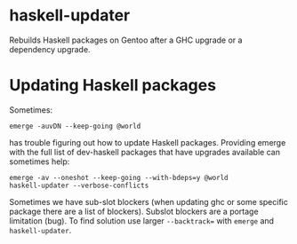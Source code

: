 # haskell-updater

Rebuilds Haskell packages on Gentoo after a GHC upgrade or a dependency upgrade.

Updating Haskell packages
=========================

Sometimes:

``` shell
emerge -auvDN --keep-going @world
```

has trouble figuring out how to update Haskell packages. Providing emerge with the full list of dev-haskell packages that have upgrades available can sometimes help:

``` shell
emerge -av --oneshot --keep-going --with-bdeps=y @world
haskell-updater --verbose-conflicts
```

Sometimes we have sub-slot blockers (when updating ghc or some specific package there are a list of blockers). Subslot blockers are a portage limitation (bug). To find solution use larger `--backtrack=` with `emerge` and `haskell-updater`.

